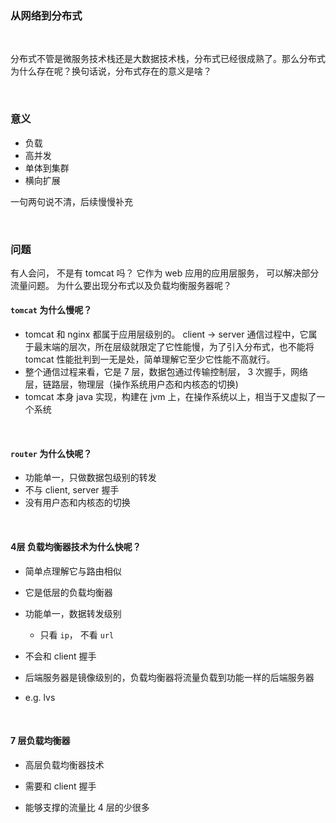 ### 从网络到分布式

&nbsp;

分布式不管是微服务技术栈还是大数据技术栈，分布式已经很成熟了。那么分布式为什么存在呢？换句话说，分布式存在的意义是啥？

&nbsp;

### 意义

- 负载
- 高并发
- 单体到集群
- 横向扩展

一句两句说不清，后续慢慢补充

&nbsp;

### 问题

有人会问， 不是有 tomcat 吗？ 它作为 web 应用的应用层服务， 可以解决部分流量问题。 为什么要出现分布式以及负载均衡服务器呢？ 

#### `tomcat` 为什么慢呢？ 

- tomcat 和 nginx 都属于应用层级别的。 client -> server 通信过程中，它属于最末端的层次，所在层级就限定了它性能慢，为了引入分布式，也不能将 tomcat 性能批判到一无是处，简单理解它至少它性能不高就行。 
- 整个通信过程来看，它是 7 层，数据包通过传输控制层， 3 次握手，网络层，链路层，物理层（操作系统用户态和内核态的切换)
- tomcat 本身 java 实现，构建在 jvm 上，在操作系统以上，相当于又虚拟了一个系统

&nbsp;

#### `router` 为什么快呢？ 

- 功能单一，只做数据包级别的转发
- 不与 client, server 握手
- 没有用户态和内核态的切换

&nbsp;

#### 4层 负载均衡器技术为什么快呢？ 

- 简单点理解它与路由相似

- 它是低层的负载均衡器

- 功能单一，数据转发级别
  - 只看 `ip`， 不看 `url`
- 不会和 client 握手
- 后端服务器是镜像级别的，负载均衡器将流量负载到功能一样的后端服务器
- e.g. lvs

&nbsp;

#### 7 层负载均衡器

- 高层负载均衡器技术

- 需要和 client 握手
- 能够支撑的流量比 4 层的少很多

&nbsp;

&nbsp;